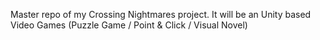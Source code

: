 Master repo of my Crossing Nightmares project. It will be an Unity based Video Games (Puzzle Game / Point & Click / Visual Novel)
